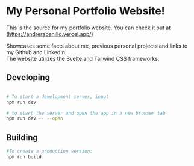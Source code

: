 # My Personal Portfolio Website!

This is the source for my portfolio website. You can check it out at (https://andrerabanillo.vercel.app/)

Showcases some facts about me, previous personal projects and links to my Github and LinkedIn. <br>
The website utilizes the Svelte and Tailwind CSS frameworks. 

## Developing

```bash

# To start a development server, input
npm run dev

# to start the server and open the app in a new browser tab
npm run dev -- --open
```

## Building

```bash
#To create a production version:
npm run build
```
